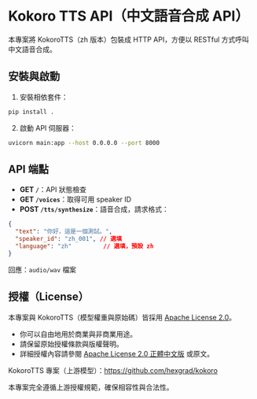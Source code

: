 # Kokoro TTS API（中文語音合成 API）

本專案將 KokoroTTS（zh 版本）包裝成 HTTP API，方便以 RESTful 方式呼叫中文語音合成。

## 安裝與啟動

1. 安裝相依套件：
```bash
pip install .
```
2. 啟動 API 伺服器：
```bash
uvicorn main:app --host 0.0.0.0 --port 8000
```

## API 端點

* **GET `/`**：API 狀態檢查
* **GET `/voices`**：取得可用 speaker ID
* **POST `/tts/synthesize`**：語音合成，請求格式：
```json
{
  "text": "你好，這是一個測試。",
  "speaker_id": "zh_001", // 選填
  "language": "zh"         // 選填，預設 zh
}
```
回應：`audio/wav` 檔案

## 授權（License）

本專案與 KokoroTTS（模型權重與原始碼）皆採用 [Apache License 2.0](https://www.apache.org/licenses/LICENSE-2.0)。

- 你可以自由地用於商業與非商業用途。
- 請保留原始授權條款與版權聲明。
- 詳細授權內容請參閱 [Apache License 2.0 正體中文版](https://www.apache.org/licenses/LICENSE-2.0) 或原文。

KokoroTTS 專案（上游模型）：https://github.com/hexgrad/kokoro

本專案完全遵循上游授權規範，確保相容性與合法性。
